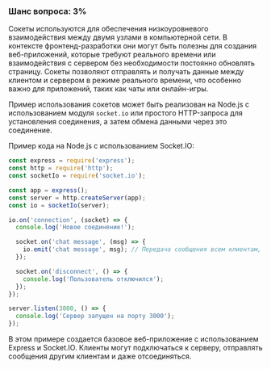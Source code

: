### Шанс вопроса: 3%

Сокеты используются для обеспечения низкоуровневого взаимодействия между двумя узлами в компьютерной сети. В контексте фронтенд-разработки они могут быть полезны для создания веб-приложений, которые требуют реального времени или взаимодействия с сервером без необходимости постоянно обновлять страницу. Сокеты позволяют отправлять и получать данные между клиентом и сервером в режиме реального времени, что особенно важно для приложений, таких как чаты или онлайн-игры.

Пример использования сокетов может быть реализован на Node.js с использованием модуля `socket.io` или простого HTTP-запроса для установления соединения, а затем обмена данными через это соединение.

Пример кода на Node.js с использованием Socket.IO:
```javascript
const express = require('express');
const http = require('http');
const socketIo = require('socket.io');

const app = express();
const server = http.createServer(app);
const io = socketIo(server);

io.on('connection', (socket) => {
  console.log('Новое соединение!');

  socket.on('chat message', (msg) => {
    io.emit('chat message', msg); // Передача сообщения всем клиентам, включая отправителя
  });

  socket.on('disconnect', () => {
    console.log('Пользователь отключился');
  });
});

server.listen(3000, () => {
  console.log('Сервер запущен на порту 3000');
});
```

В этом примере создается базовое веб-приложение с использованием Express и Socket.IO. Клиенты могут подключаться к серверу, отправлять сообщения другим клиентам и даже отсоединяться.